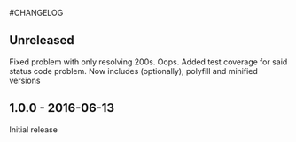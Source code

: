 #CHANGELOG

## Unreleased
Fixed problem with only resolving 200s. Oops.
Added test coverage for said status code problem.
Now includes (optionally), polyfill and minified versions

## 1.0.0 - 2016-06-13
Initial release

<!---  

## Version

### Added
For new features.

### Changed
For changes in existing functionality.

### Deprecated
For once-stable features removed in upcoming releases.

### Removed
For deprecated features removed in this release.

### Fixed
For any bug fixes.

### Security
To invite users to upgrade in case of vulnerabilities.



From: http://keepachangelog.com/

--->